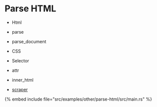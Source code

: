 # Parse HTML

* Html
* parse
* parse_document
* CSS
* Selector
* attr
* inner_html

* [scraper](https://crates.io/crates/scraper)

{% embed include file="src/examples/other/parse-html/src/main.rs" %}


